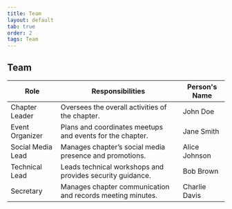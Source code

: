 ```yaml
---
title: Team
layout: default
tab: true
order: 2
tags: Team
---
```


## Team

| Role              | Responsibilities                                             | Person's Name     |
|-------------------|--------------------------------------------------------------|-------------------|
| Chapter Leader    | Oversees the overall activities of the chapter.              | John Doe          |
| Event Organizer   | Plans and coordinates meetups and events for the chapter.    | Jane Smith        |
| Social Media Lead | Manages chapter’s social media presence and promotions.      | Alice Johnson     |
| Technical Lead    | Leads technical workshops and provides security guidance.   | Bob Brown         |
| Secretary         | Manages chapter communication and records meeting minutes.  | Charlie Davis     |
